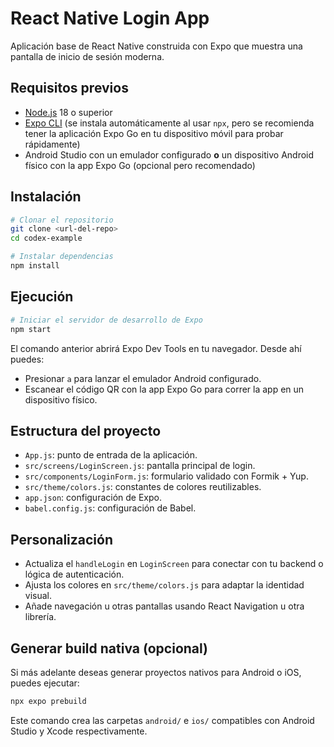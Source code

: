 # React Native Login App

Aplicación base de React Native construida con Expo que muestra una pantalla de inicio de sesión moderna.

## Requisitos previos

- [Node.js](https://nodejs.org/) 18 o superior
- [Expo CLI](https://docs.expo.dev/get-started/installation/) (se instala automáticamente al usar `npx`, pero se recomienda tener la aplicación Expo Go en tu dispositivo móvil para probar rápidamente)
- Android Studio con un emulador configurado **o** un dispositivo Android físico con la app Expo Go (opcional pero recomendado)

## Instalación

```bash
# Clonar el repositorio
git clone <url-del-repo>
cd codex-example

# Instalar dependencias
npm install
```

## Ejecución

```bash
# Iniciar el servidor de desarrollo de Expo
npm start
```

El comando anterior abrirá Expo Dev Tools en tu navegador. Desde ahí puedes:

- Presionar `a` para lanzar el emulador Android configurado.
- Escanear el código QR con la app Expo Go para correr la app en un dispositivo físico.

## Estructura del proyecto

- `App.js`: punto de entrada de la aplicación.
- `src/screens/LoginScreen.js`: pantalla principal de login.
- `src/components/LoginForm.js`: formulario validado con Formik + Yup.
- `src/theme/colors.js`: constantes de colores reutilizables.
- `app.json`: configuración de Expo.
- `babel.config.js`: configuración de Babel.

## Personalización

- Actualiza el `handleLogin` en `LoginScreen` para conectar con tu backend o lógica de autenticación.
- Ajusta los colores en `src/theme/colors.js` para adaptar la identidad visual.
- Añade navegación u otras pantallas usando React Navigation u otra librería.

## Generar build nativa (opcional)

Si más adelante deseas generar proyectos nativos para Android o iOS, puedes ejecutar:

```bash
npx expo prebuild
```

Este comando crea las carpetas `android/` e `ios/` compatibles con Android Studio y Xcode respectivamente.
